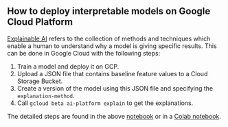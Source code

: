 ## How to deploy interpretable models on Google Cloud Platform

[Explainable AI](https://cloud.google.com/explainable-ai) refers to the collection of methods and techniques which enable a human to understand why a model is giving specific results. This can be done in Google Cloud with the following steps:

1. Train a model and deploy it on GCP.
2. Upload a JSON file that contains baseline feature values to a Cloud Storage Bucket.
3. Create a version of the model using this JSON file and specifying the `explanation-method`.
4. Call `gcloud beta ai-platform explain` to get the explanations.

The detailed steps are found in the above [notebook](./AI_Explanations_on_CAIP.ipynb) or in a [Colab notebook](https://colab.research.google.com/drive/1i3xQO5XMGFPrCyP0YQ5JdIlZUMpzpt-q).
